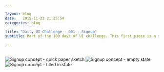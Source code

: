```yaml
---

layout: blog
date:   2015-11-23 21:35:54
categories: blog

title: "Daily UI Challenge - 001 - Signup"
subtitle: Part of the 100 days of UI challenge. This first piece is a signup concept.

---
```




<br>

<img class="item w1" src="../ru/img/dailyui/001-signup-sketch.png" alt="Signup concept - quick paper sketch"/>
<img class="item w1" src="../ru/img/dailyui/001-signup-empty.png" alt="Signup concept - empty state"/>
<img class="item w1" src="../ru/img/dailyui/001-signup-filled.png" alt="Signup concept - filled in state"/>